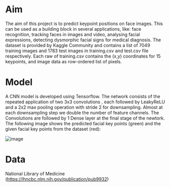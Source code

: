# Aim 
The aim of this project is to predict keypoint positions on face images. This can be used as a building block in several applications, like:
face recognition, tracking faces in images and video, analysing facial expressions, detecting dysmorphic facial signs for medical diagnosis. The dataset is provided by Kaggle Community
and contains a list of 7049 training images and 1783 test images in training.csv and test.csv file respectively. Each raw of training.csv contains the (x,y) coordinates for 15 keypoints, and image data as 
row-ordered list of pixels.


# Model 
A CNN model is developed using Tensorflow. The network consists of the repeated application of two 3x3 convolutions , each followed by
LeakyReLU and a 2x2 max pooling operation with stride 2 for downsampling. Almost at each downsampling step we double the number of feature
channels.  The Convolutions are followed by 1 Dense layer at the final stage of the newtork. The following image shows the predicted facial key points (green) and the 
given facial key points from the dataset (red): 

![image](https://user-images.githubusercontent.com/43147324/88334071-de9ecb00-cd39-11ea-9a34-7b581643d61c.png)







# Data
 National Library of Medicine
 (https://lhncbc.nlm.nih.gov/publication/pub9932)
